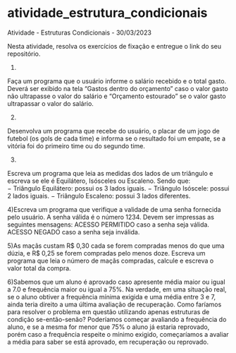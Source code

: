 # atividade_estrutura_condicionais
Atividade - Estruturas Condicionais - 30/03/2023 

Nesta atividade, resolva os exercícios de fixação e entregue o link do seu repositório.

1) 

Faça um programa que o usuário informe o salário recebido e o total gasto. Deverá ser exibido na tela “Gastos dentro do orçamento” caso o valor gasto não ultrapasse o valor do salário e “Orçamento estourado” se o valor gasto ultrapassar o valor do salário.



2)

Desenvolva um programa que recebe do usuário, o placar de um jogo de futebol (os gols de cada time) e informa se o resultado foi um empate, se a vitória foi do primeiro time ou do segundo time.



3)

Escreva     um     programa que leia     as     medidas     dos     lados     de     um     triângulo     e    escreva    se    ele    é    Equilátero,    Isósceles    ou  Escaleno. 
Sendo    que:    
− Triângulo    Equilátero:    possui    os    3    lados    iguais.
− Triângulo    Isóscele:    possui    2    lados    iguais.
− Triângulo    Escaleno:    possui    3    lados    diferentes.


4)Escreva     um     programa     que     verifique     a     validade     de     uma     senha     fornecida pelo     usuário. 
A     senha     válida     é     o     número     1234. 
Devem     ser    impressas     as    seguintes     mensagens:
ACESSO    PERMITIDO    caso    a    senha    seja    válida.
ACESSO    NEGADO    caso    a    senha    seja    inválida.


5)As    maçãs custam R$ 0,30 cada se forem compradas    menos do que uma dúzia, e R$ 0,25 se forem compradas pelo menos doze. Escreva um programa que leia o número de maçãs compradas, calcule e escreva o valor    total    da compra.


6)Sabemos que um aluno é aprovado caso apresente média maior ou igual a 7.0 e frequência maior ou igual a 75%. Na verdade, em uma situação real, se o aluno obtiver a frequência mínima exigida e uma média entre 3 e 7, ainda teria direito a uma última avaliação de recuperação. Como faríamos para resolver o problema em questão utilizando apenas estruturas de condição se-então-senão? Poderíamos começar avaliando a frequência do aluno, e se a mesma for menor que 75% o aluno já estaria reprovado, porém caso a frequência respeite o mínimo exigido, começaríamos a avaliar a média para saber se está aprovado, em recuperação ou reprovado.